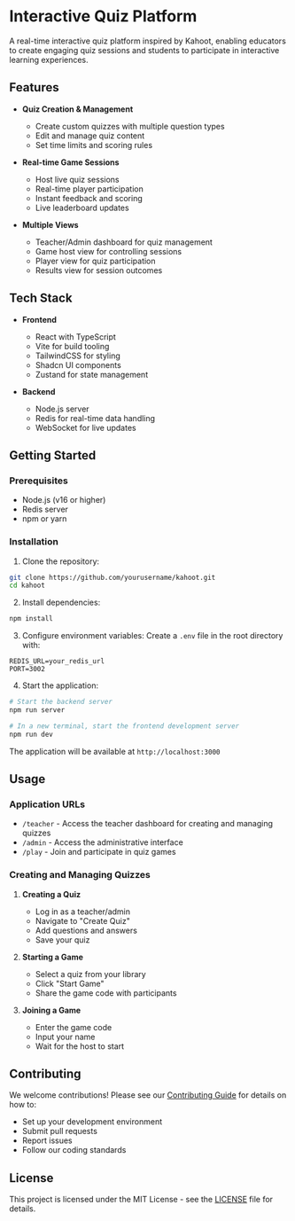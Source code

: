 # Interactive Quiz Platform

A real-time interactive quiz platform inspired by Kahoot, enabling educators to create engaging quiz sessions and students to participate in interactive learning experiences.

## Features

- **Quiz Creation & Management**
  - Create custom quizzes with multiple question types
  - Edit and manage quiz content
  - Set time limits and scoring rules

- **Real-time Game Sessions**
  - Host live quiz sessions
  - Real-time player participation
  - Instant feedback and scoring
  - Live leaderboard updates

- **Multiple Views**
  - Teacher/Admin dashboard for quiz management
  - Game host view for controlling sessions
  - Player view for quiz participation
  - Results view for session outcomes

## Tech Stack

- **Frontend**
  - React with TypeScript
  - Vite for build tooling
  - TailwindCSS for styling
  - Shadcn UI components
  - Zustand for state management

- **Backend**
  - Node.js server
  - Redis for real-time data handling
  - WebSocket for live updates

## Getting Started

### Prerequisites

- Node.js (v16 or higher)
- Redis server
- npm or yarn

### Installation

1. Clone the repository:
```bash
git clone https://github.com/yourusername/kahoot.git
cd kahoot
```

2. Install dependencies:
```bash
npm install
```

3. Configure environment variables:
Create a `.env` file in the root directory with:
```env
REDIS_URL=your_redis_url
PORT=3002
```

4. Start the application:
```bash
# Start the backend server
npm run server

# In a new terminal, start the frontend development server
npm run dev
```

The application will be available at `http://localhost:3000`

## Usage

### Application URLs
- `/teacher` - Access the teacher dashboard for creating and managing quizzes
- `/admin` - Access the administrative interface
- `/play` - Join and participate in quiz games

### Creating and Managing Quizzes
1. **Creating a Quiz**
   - Log in as a teacher/admin
   - Navigate to "Create Quiz"
   - Add questions and answers
   - Save your quiz

2. **Starting a Game**
   - Select a quiz from your library
   - Click "Start Game"
   - Share the game code with participants

3. **Joining a Game**
   - Enter the game code
   - Input your name
   - Wait for the host to start

## Contributing

We welcome contributions! Please see our [Contributing Guide](CONTRIBUTING.md) for details on how to:
- Set up your development environment
- Submit pull requests
- Report issues
- Follow our coding standards

## License

This project is licensed under the MIT License - see the [LICENSE](LICENSE) file for details.
